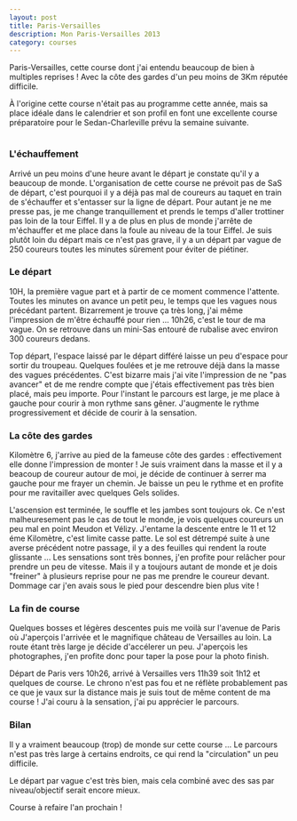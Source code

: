 ```yaml
---
layout: post
title: Paris-Versailles
description: Mon Paris-Versailles 2013
category: courses
---
```


Paris-Versailles, cette course dont j'ai entendu beaucoup de bien à multiples
reprises ! Avec la côte des gardes d'un peu moins de 3Km réputée
difficile.

À l'origine cette course n'était pas au programme cette année, mais sa place
idéale dans le calendrier et son profil en font une excellente course
préparatoire pour le Sedan-Charleville prévu la semaine suivante.

<img
  class="ctr img-thumbnail"
  alt="Parcours du Paris-Versailles"
  data-src="{{ '2013/paris_versailles_2013.jpg' | asset_path }}"
  src="data:image/gif;base64,R0lGODlhAQABAAAAACH5BAEKAAEALAAAAAABAAEAAAICTAEAOw=="
  onload="lzld(this)" />

### L'échauffement

Arrivé un peu moins d'une heure avant le départ je constate qu'il y a beaucoup
de monde. L'organisation de cette course ne prévoit pas de SaS de départ, c'est
pourquoi il y a déjà pas mal de coureurs au taquet en train de s'échauffer et
s'entasser sur la ligne de départ.
Pour autant je ne me presse pas, je me change tranquillement et prends le temps
d'aller trottiner pas loin de la tour Eiffel. Il y a de plus en plus de monde
j'arrête de m'échauffer et me place dans la foule au niveau de la tour Eiffel.
Je suis plutôt loin du départ mais ce n'est pas grave, il y a un départ par
vague de 250 coureurs toutes les minutes sûrement pour éviter de piétiner.

### Le départ

10H, la première vague part et à partir de ce moment commence l'attente.
Toutes les minutes on avance un petit peu, le temps que les vagues nous
précédant partent. Bizarrement je trouve ça très long, j'ai même l'impression
de m'être échauffé pour rien ...
10h26, c'est le tour de ma vague. On se retrouve dans un mini-Sas entouré de
rubalise avec environ 300 coureurs dedans.

Top départ, l'espace laissé par le départ différé laisse un peu d'espace pour
sortir du troupeau. Quelques foulées et je me retrouve déjà dans la masse des
vagues précédentes. C'est bizarre mais j'ai vite l'impression de ne "pas avancer"
et de me rendre compte que j'étais effectivement pas très bien placé, mais peu
importe. Pour l'instant le parcours est large, je me place à gauche pour
courir à mon rythme sans gêner. J'augmente le rythme progressivement et décide
de courir à la sensation.

### La côte des gardes

Kilomètre 6, j'arrive au pied de la fameuse côte des gardes : effectivement
elle donne l'impression de monter !
Je suis vraiment dans la masse et il y a beacoup de coureur autour de moi, je
décide de continuer à serrer ma gauche pour me frayer un chemin.
Je baisse un peu le rythme et en profite pour me ravitailler avec quelques Gels
solides.

L'ascension est terminée, le souffle et les jambes sont toujours ok.
Ce n'est malheuresement pas le cas de tout le monde, je vois quelques coureurs
un peu mal en point Meudon et Vélizy.
J'entame la descente entre le 11 et 12 éme Kilomètre, c'est limite casse patte.
Le sol est détrempé suite à une averse précédent notre passage, il y a des
feuilles qui rendent la route glissante ...
Les sensations sont très bonnes, j'en profite pour relâcher pour prendre un peu
de vitesse. Mais il y a toujours autant de monde et je dois "freiner" à plusieurs
reprise pour ne pas me prendre le coureur devant. Dommage car j'en avais sous
le pied pour descendre bien plus vite !

### La fin de course

Quelques bosses et légères descentes puis me voilà sur l'avenue de Paris où
J'aperçois l'arrivée et le magnifique château de Versailles au loin.
La route étant très large je décide d'accélerer un peu.
J'aperçois les photographes, j'en profite donc pour taper la pose pour la photo
finish.

Départ de Paris vers 10h26, arrivé à Versailles vers 11h39 soit 1h12 et
quelques de course.
Le chrono n'est pas fou et ne réflète probablement pas ce que je vaux sur
la distance mais je suis tout de même content de ma course !
J'ai couru à la sensation, j'ai pu apprécier le parcours.

### Bilan

Il y a vraiment beaucoup (trop) de monde sur cette course ...
Le parcours n'est pas très large à certains endroits, ce qui rend la
"circulation" un peu difficile.

Le départ par vague c'est très bien, mais cela combiné avec des sas par
niveau/objectif serait encore mieux.

Course à refaire l'an prochain !

<img
  class="ctr img-thumbnail"
  data-src="https://dl.dropboxusercontent.com/u/5236486/runner.sh/img/2013/pv2013.jpg"
  src="data:image/gif;base64,R0lGODlhAQABAAAAACH5BAEKAAEALAAAAAABAAEAAAICTAEAOw=="
  onload="lzld(this)" />
